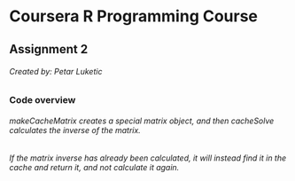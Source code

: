 # Coursera R Programming Course 

## Assignment 2
###### Created by: Petar Luketic

### Code overview

###### makeCacheMatrix creates a special matrix object, and then cacheSolve calculates the inverse of the matrix.
###### If the matrix inverse has already been calculated, it will instead find it in the cache and return it, and not calculate it again.


